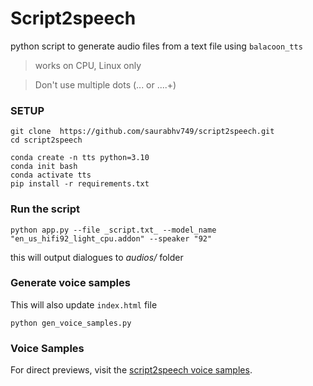 # Script2speech
python script to generate audio files from a text file
using `balacoon_tts`

> works on CPU, Linux only

> Don't use multiple dots (... or ....+)

### SETUP
```
git clone  https://github.com/saurabhv749/script2speech.git
cd script2speech

conda create -n tts python=3.10
conda init bash
conda activate tts
pip install -r requirements.txt
```

### Run the script

```
python app.py --file _script.txt_ --model_name "en_us_hifi92_light_cpu.addon" --speaker "92"
```
this will output dialogues to _audios/_ folder

### Generate voice samples
This will also update `index.html` file
```
python gen_voice_samples.py
```

### Voice Samples

For direct previews, visit the [script2speech voice samples](https://saurabhv749.github.io/script2speech/).